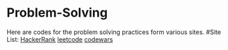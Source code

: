 # Problem-Solving
Here are codes for the problem solving practices form various sites.
#Site List:
[HackerRank](www.hackerrank.com)
[leetcode](www.leetcode.com)
[codewars](www.codewars.com)

